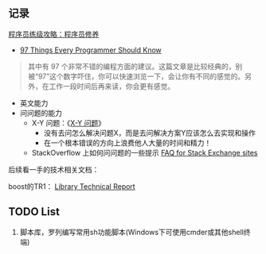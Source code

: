 ## 记录

[程序员练级攻略：程序员修养](https://time.geekbang.org/column/article/8700)

* [97 Things Every Programmer Should Know](https://97-things-every-x-should-know.gitbooks.io/97-things-every-programmer-should-know/content/en/index.html)

>其中有 97 个非常不错的编程方面的建议。这篇文章是比较经典的，别被“97”这个数字吓住，你可以快速浏览一下，会让你有不同的感觉的。另外，在工作一段时间后再来读，你会更有感觉。

* 英文能力
* 问问题的能力
    - X-Y 问题：《[X-Y 问题](https://coolshell.cn/articles/10804.html)》
        + 没有去问怎么解决问题X，而是去问解决方案Y应该怎么去实现和操作
        + 在一个根本错误的方向上浪费他人大量的时间和精力！
    - StackOverflow 上如何问问题的一些提示 [FAQ for Stack Exchange sites](https://meta.stackexchange.com/questions/7931/faq-for-stack-exchange-sites)


后续看一手的技术相关文档：

boost的TR1：
[Library Technical Report](http://open-std.org/jtc1/sc22/wg21/docs/library_technical_report.html)

## TODO List

1. 脚本库，罗列编写常用sh功能脚本(Windows下可使用cmder或其他shell终端)